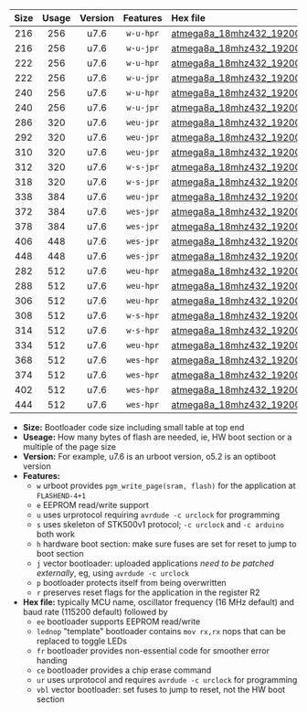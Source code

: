 |Size|Usage|Version|Features|Hex file|
|:-:|:-:|:-:|:-:|:--|
|216|256|u7.6|`w-u-hpr`|[atmega8a_18mhz432_19200bps_ur.hex](https://raw.githubusercontent.com/stefanrueger/urboot/main/bootloaders/atmega8a/fcpu_18mhz432/19200_bps/atmega8a_18mhz432_19200bps_ur.hex)|
|216|256|u7.6|`w-u-jpr`|[atmega8a_18mhz432_19200bps_ur_vbl.hex](https://raw.githubusercontent.com/stefanrueger/urboot/main/bootloaders/atmega8a/fcpu_18mhz432/19200_bps/atmega8a_18mhz432_19200bps_ur_vbl.hex)|
|222|256|u7.6|`w-u-hpr`|[atmega8a_18mhz432_19200bps_lednop_ur.hex](https://raw.githubusercontent.com/stefanrueger/urboot/main/bootloaders/atmega8a/fcpu_18mhz432/19200_bps/atmega8a_18mhz432_19200bps_lednop_ur.hex)|
|222|256|u7.6|`w-u-jpr`|[atmega8a_18mhz432_19200bps_lednop_ur_vbl.hex](https://raw.githubusercontent.com/stefanrueger/urboot/main/bootloaders/atmega8a/fcpu_18mhz432/19200_bps/atmega8a_18mhz432_19200bps_lednop_ur_vbl.hex)|
|240|256|u7.6|`w-u-hpr`|[atmega8a_18mhz432_19200bps_lednop_fr_ur.hex](https://raw.githubusercontent.com/stefanrueger/urboot/main/bootloaders/atmega8a/fcpu_18mhz432/19200_bps/atmega8a_18mhz432_19200bps_lednop_fr_ur.hex)|
|240|256|u7.6|`w-u-jpr`|[atmega8a_18mhz432_19200bps_lednop_fr_ur_vbl.hex](https://raw.githubusercontent.com/stefanrueger/urboot/main/bootloaders/atmega8a/fcpu_18mhz432/19200_bps/atmega8a_18mhz432_19200bps_lednop_fr_ur_vbl.hex)|
|286|320|u7.6|`weu-jpr`|[atmega8a_18mhz432_19200bps_ee_ur_vbl.hex](https://raw.githubusercontent.com/stefanrueger/urboot/main/bootloaders/atmega8a/fcpu_18mhz432/19200_bps/atmega8a_18mhz432_19200bps_ee_ur_vbl.hex)|
|292|320|u7.6|`weu-jpr`|[atmega8a_18mhz432_19200bps_ee_lednop_ur_vbl.hex](https://raw.githubusercontent.com/stefanrueger/urboot/main/bootloaders/atmega8a/fcpu_18mhz432/19200_bps/atmega8a_18mhz432_19200bps_ee_lednop_ur_vbl.hex)|
|310|320|u7.6|`weu-jpr`|[atmega8a_18mhz432_19200bps_ee_lednop_fr_ur_vbl.hex](https://raw.githubusercontent.com/stefanrueger/urboot/main/bootloaders/atmega8a/fcpu_18mhz432/19200_bps/atmega8a_18mhz432_19200bps_ee_lednop_fr_ur_vbl.hex)|
|312|320|u7.6|`w-s-jpr`|[atmega8a_18mhz432_19200bps_vbl.hex](https://raw.githubusercontent.com/stefanrueger/urboot/main/bootloaders/atmega8a/fcpu_18mhz432/19200_bps/atmega8a_18mhz432_19200bps_vbl.hex)|
|318|320|u7.6|`w-s-jpr`|[atmega8a_18mhz432_19200bps_lednop_vbl.hex](https://raw.githubusercontent.com/stefanrueger/urboot/main/bootloaders/atmega8a/fcpu_18mhz432/19200_bps/atmega8a_18mhz432_19200bps_lednop_vbl.hex)|
|338|384|u7.6|`weu-jpr`|[atmega8a_18mhz432_19200bps_ee_lednop_fr_ce_ur_vbl.hex](https://raw.githubusercontent.com/stefanrueger/urboot/main/bootloaders/atmega8a/fcpu_18mhz432/19200_bps/atmega8a_18mhz432_19200bps_ee_lednop_fr_ce_ur_vbl.hex)|
|372|384|u7.6|`wes-jpr`|[atmega8a_18mhz432_19200bps_ee_vbl.hex](https://raw.githubusercontent.com/stefanrueger/urboot/main/bootloaders/atmega8a/fcpu_18mhz432/19200_bps/atmega8a_18mhz432_19200bps_ee_vbl.hex)|
|378|384|u7.6|`wes-jpr`|[atmega8a_18mhz432_19200bps_ee_lednop_vbl.hex](https://raw.githubusercontent.com/stefanrueger/urboot/main/bootloaders/atmega8a/fcpu_18mhz432/19200_bps/atmega8a_18mhz432_19200bps_ee_lednop_vbl.hex)|
|406|448|u7.6|`wes-jpr`|[atmega8a_18mhz432_19200bps_ee_lednop_fr_vbl.hex](https://raw.githubusercontent.com/stefanrueger/urboot/main/bootloaders/atmega8a/fcpu_18mhz432/19200_bps/atmega8a_18mhz432_19200bps_ee_lednop_fr_vbl.hex)|
|448|448|u7.6|`wes-jpr`|[atmega8a_18mhz432_19200bps_ee_lednop_fr_ce_vbl.hex](https://raw.githubusercontent.com/stefanrueger/urboot/main/bootloaders/atmega8a/fcpu_18mhz432/19200_bps/atmega8a_18mhz432_19200bps_ee_lednop_fr_ce_vbl.hex)|
|282|512|u7.6|`weu-hpr`|[atmega8a_18mhz432_19200bps_ee_ur.hex](https://raw.githubusercontent.com/stefanrueger/urboot/main/bootloaders/atmega8a/fcpu_18mhz432/19200_bps/atmega8a_18mhz432_19200bps_ee_ur.hex)|
|288|512|u7.6|`weu-hpr`|[atmega8a_18mhz432_19200bps_ee_lednop_ur.hex](https://raw.githubusercontent.com/stefanrueger/urboot/main/bootloaders/atmega8a/fcpu_18mhz432/19200_bps/atmega8a_18mhz432_19200bps_ee_lednop_ur.hex)|
|306|512|u7.6|`weu-hpr`|[atmega8a_18mhz432_19200bps_ee_lednop_fr_ur.hex](https://raw.githubusercontent.com/stefanrueger/urboot/main/bootloaders/atmega8a/fcpu_18mhz432/19200_bps/atmega8a_18mhz432_19200bps_ee_lednop_fr_ur.hex)|
|308|512|u7.6|`w-s-hpr`|[atmega8a_18mhz432_19200bps.hex](https://raw.githubusercontent.com/stefanrueger/urboot/main/bootloaders/atmega8a/fcpu_18mhz432/19200_bps/atmega8a_18mhz432_19200bps.hex)|
|314|512|u7.6|`w-s-hpr`|[atmega8a_18mhz432_19200bps_lednop.hex](https://raw.githubusercontent.com/stefanrueger/urboot/main/bootloaders/atmega8a/fcpu_18mhz432/19200_bps/atmega8a_18mhz432_19200bps_lednop.hex)|
|334|512|u7.6|`weu-hpr`|[atmega8a_18mhz432_19200bps_ee_lednop_fr_ce_ur.hex](https://raw.githubusercontent.com/stefanrueger/urboot/main/bootloaders/atmega8a/fcpu_18mhz432/19200_bps/atmega8a_18mhz432_19200bps_ee_lednop_fr_ce_ur.hex)|
|368|512|u7.6|`wes-hpr`|[atmega8a_18mhz432_19200bps_ee.hex](https://raw.githubusercontent.com/stefanrueger/urboot/main/bootloaders/atmega8a/fcpu_18mhz432/19200_bps/atmega8a_18mhz432_19200bps_ee.hex)|
|374|512|u7.6|`wes-hpr`|[atmega8a_18mhz432_19200bps_ee_lednop.hex](https://raw.githubusercontent.com/stefanrueger/urboot/main/bootloaders/atmega8a/fcpu_18mhz432/19200_bps/atmega8a_18mhz432_19200bps_ee_lednop.hex)|
|402|512|u7.6|`wes-hpr`|[atmega8a_18mhz432_19200bps_ee_lednop_fr.hex](https://raw.githubusercontent.com/stefanrueger/urboot/main/bootloaders/atmega8a/fcpu_18mhz432/19200_bps/atmega8a_18mhz432_19200bps_ee_lednop_fr.hex)|
|444|512|u7.6|`wes-hpr`|[atmega8a_18mhz432_19200bps_ee_lednop_fr_ce.hex](https://raw.githubusercontent.com/stefanrueger/urboot/main/bootloaders/atmega8a/fcpu_18mhz432/19200_bps/atmega8a_18mhz432_19200bps_ee_lednop_fr_ce.hex)|

- **Size:** Bootloader code size including small table at top end
- **Useage:** How many bytes of flash are needed, ie, HW boot section or a multiple of the page size
- **Version:** For example, u7.6 is an urboot version, o5.2 is an optiboot version
- **Features:**
  + `w` urboot provides `pgm_write_page(sram, flash)` for the application at `FLASHEND-4+1`
  + `e` EEPROM read/write support
  + `u` uses urprotocol requiring `avrdude -c urclock` for programming
  + `s` uses skeleton of STK500v1 protocol; `-c urclock` and `-c arduino` both work
  + `h` hardware boot section: make sure fuses are set for reset to jump to boot section
  + `j` vector bootloader: uploaded applications *need to be patched externally*, eg, using `avrdude -c urclock`
  + `p` bootloader protects itself from being overwritten
  + `r` preserves reset flags for the application in the register R2
- **Hex file:** typically MCU name, oscillator frequency (16 MHz default) and baud rate (115200 default) followed by
  + `ee` bootloader supports EEPROM read/write
  + `lednop` "template" bootloader contains `mov rx,rx` nops that can be replaced to toggle LEDs
  + `fr` bootloader provides non-essential code for smoother error handing
  + `ce` bootloader provides a chip erase command
  + `ur` uses urprotocol and requires `avrdude -c urclock` for programming
  + `vbl` vector bootloader: set fuses to jump to reset, not the HW boot section
